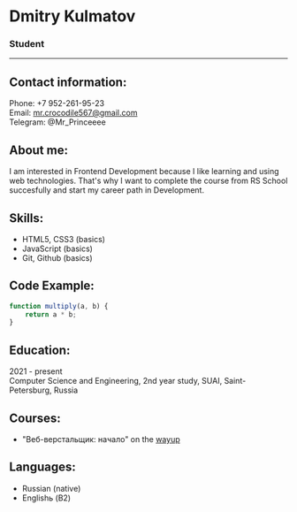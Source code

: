 # Dmitry Kulmatov
### Student
***
## Contact information:
Phone: +7 952-261-95-23  
Email: mr.crocodile567@gmail.com  
Telegram: @Mr_Princeeee  

## About me:
I am interested in Frontend Development because I like learning and using web technologies. That's why I want to complete the course from RS School succesfully and start my career path in Development. 

## Skills:
* HTML5, CSS3 (basics)
* JavaScript (basics)
* Git, Github (basics)

## Code Example:
```javascript
function multiply(a, b) {
	return a * b;
}
```
## Education:
2021 - present   
Computer Science and Engineering, 2nd year study, SUAI, Saint-Petersburg, Russia

## Courses:
* "Веб-верстальщик: начало" on the [wayup](https://wayup.in/about)

## Languages:
* Russian (native)
* Englishь (B2)